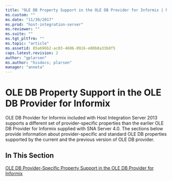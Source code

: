 ```yaml
---
title: "OLE DB Property Support in the OLE DB Provider for Informix | Microsoft Docs"
ms.custom: ""
ms.date: "11/30/2017"
ms.prod: "host-integration-server"
ms.reviewer: ""
ms.suite: ""
ms.tgt_pltfrm: ""
ms.topic: "article"
ms.assetid: 85a696b2-ac03-4606-8916-e80b8a33b8f5
caps.latest.revision: 2
author: "gplarsen"
ms.author: "hisdocs; plarsen"
manager: "anneta"
---
```

# OLE DB Property Support in the OLE DB Provider for Informix
OLE DB Provider for Informix included with Host Integration Server 2013 supports a different set of provider-specific properties than the earlier OLE DB Provider for Informix supplied with SNA Server 4.0. The sections below provide information about provider-specific and standard OLE DB properties supported by the current and the previous version of OLE DB provider.  
  
## In This Section  
 [OLE DB Provider-Specific Property Support in the OLE DB Provider for Informix](../core/ole-db-provider-specific-property-support-in-the-ole-db-provider-for-informix.md)